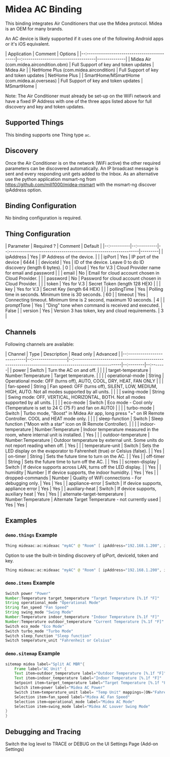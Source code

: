# Midea AC Binding

This binding integrates Air Conditioners that use the Midea protocol. Midea is an OEM for many brands.

An AC device is likely supported if it uses one of the following Android apps or it's iOS equivalent.

| Application                                  | Comment                               | Options      |
|--:-------------------------------------------|--:------------------------------------|--------------|
| Midea Air (com.midea.aircondition.obm)       | Full Support of key and token updates | Midea Air    |
| NetHome Plus (com.midea.aircondition)        | Full Support of key and token updates | NetHome Plus |
| SmartHome/MSmartHome (com.midea.ai.overseas) | Full Support of key and token updates | MSmartHome   |

Note: The Air Conditioner must already be set-up on the WiFi network and have a fixed IP Address with one of the three apps listed above for full discovery and key and token updates.

## Supported Things

This binding supports one Thing type `ac`.

## Discovery

Once the Air Conditioner is on the network (WiFi active) the other required parameters can be discovered automatically.
An IP broadcast message is sent and every responding unit gets added to the Inbox.
As an alternative use the python application msmart-ng from <https://github.com/mill1000/midea-msmart> with the msmart-ng discover ipAddress option.

## Binding Configuration

No binding configuration is required.

## Thing Configuration

| Parameter   | Required ?  | Comment                                                           | Default |
|--:----------|--:----------|--:----------------------------------------------------------------|---------|
| ipAddress   | Yes         | IP Address of the device.                                         |         |
| ipPort      | Yes         | IP port of the device                                             | 6444    |
| deviceId    | Yes         | ID of the device. Leave 0 to do ID discovery (length 6 bytes).    | 0       |
| cloud       | Yes for V.3 | Cloud Provider name for email and password                        |         |
| email       | No          | Email for cloud account chosen in Cloud Provider.                 |         |
| password    | No          | Password for cloud account chosen in Cloud Provider.              |         |
| token       | Yes for V.3 | Secret Token (length 128 HEX)                                     |         |
| key         | Yes for V.3 | Secret Key (length 64 HEX)                                        |         |
| pollingTime | Yes         | Polling time in seconds. Minimum time is 30 seconds.              | 60      |
| timeout     | Yes         | Connecting timeout. Minimum time is 2 second, maximum 10 seconds. | 4       |
| promptTone  | Yes         | "Ding" tone when command is received and executed.                | False   |
| version     | Yes         | Version 3 has token, key and cloud requirements.                  | 3       |

## Channels

Following channels are available:

| Channel                      | Type               | Description                                                                                            | Read only | Advanced |
|--:---------------------------|--:-----------------|--:-----------------------------------------------------------------------------------------------------|--:--------|--:-------|
| power                        | Switch             | Turn the AC on and off.                                                                                |           |          |
| target-temperature           | Number:Temperature | Target temperature.                                                                                    |           |          |
| operational-mode             | String             | Operational mode: OFF (turns off), AUTO, COOL, DRY, HEAT, FAN ONLY                                     |           |          |
| fan-speed                    | String             | Fan speed: OFF (turns off), SILENT, LOW, MEDIUM, HIGH, AUTO. Not all modes supported by all units.     |           |          |
| swing-mode                   | String             | Swing mode: OFF, VERTICAL, HORIZONTAL, BOTH. Not all modes supported by all units.                     |           |          |
| eco-mode                     | Switch             | Eco mode - Cool only (Temperature is set to 24 C (75 F) and fan on AUTO)                               |           |          |
| turbo-mode                   | Switch             | Turbo mode, "Boost" in Midea Air app, long press "+" on IR Remote Controller. COOL and HEAT mode only. |           |          |
| sleep-function               | Switch             | Sleep function ("Moon with a star" icon on IR Remote Controller).                                      |           |          |
| indoor-temperature           | Number:Temperature | Indoor temperature measured in the room, where internal unit is installed.                             | Yes       |          |
| outdoor-temperature          | Number:Temperature | Outdoor temperature by external unit. Some units do not report reading when off.                       | Yes       |          |
| temperature-unit             | Switch             | Sets the LED display on the evaporator to Fahrenheit (true) or Celsius (false).                        |           | Yes      |
| on-timer                     | String             | Sets the future time to turn on the AC.                                                                |           | Yes      |
| off-timer                    | String             | Sets the future time to turn off the AC.                                                               |           | Yes      |
| screen-display               | Switch             | If device supports across LAN, turns off the LED display.                                              |           | Yes      |
| humidity                     | Number             | If device supports, the indoor humidity.                                                               | Yes       | Yes      |
| dropped-commands             | Number             | Quality of WiFi connections - For debugging only.                                                      | Yes       | Yes      |
| appliance-error              | Switch             | If device supports, appliance error                                                                    | Yes       | Yes      |
| auxiliary-heat               | Switch             | If device supports, auxiliary heat                                                                     | Yes       | Yes      |
| alternate-target-temperature | Number:Temperature | Alternate Target Temperature - not currently used                                                      | Yes       | Yes      |

## Examples

### `demo.things` Example

```java
Thing mideaac:ac:mideaac "myAC" @ "Room" [ ipAddress="192.168.1.200", ipPort="6444", deviceId="deviceId", cloud="your cloud (e.g NetHome Plus)", email="yourclouduser@email.com", password="yourcloudpassword", token="token", key ="key", pollingTime = 60, timeout=4, promptTone="false", version="3"] 
```

Option to use the built-in binding discovery of ipPort, deviceId, token and key.

```java
Thing mideaac:ac:mideaac "myAC" @ "Room" [ ipAddress="192.168.1.200", ipPort="", deviceId="", cloud="your cloud (e.g NetHome Plus)", email="yourclouduser@email.com", password="yourcloudpassword", token="", key ="", pollingTime = 60, timeout=4, promptTone="false", version="3"] 
```

### `demo.items` Example

```java
Switch power "Power"                                                        { channel="mideaac:ac:mideaac:power" }
Number:Temperature target_temperature "Target Temperature [%.1f °F]"        { channel="mideaac:ac:mideaac:target-temperature" }
String operational_mode "Operational Mode"                                  { channel="mideaac:ac:mideaac:operational-mode" }
String fan_speed "Fan Speed"                                                { channel="mideaac:ac:mideaac:fan-speed" }
String swing_mode "Swing Mode"                                              { channel="mideaac:ac:mideaac:swing-mode" }
Number:Temperature indoor_temperature "Indoor Temperature [%.1f °F]"        { channel="mideaac:ac:mideaac:indoor-temperature" }
Number:Temperature outdoor_temperature "Current Temperature [%.1f °F]"      { channel="mideaac:ac:mideaac:outdoor-temperature" }
Switch eco_mode "Eco Mode"                                                  { channel="mideaac:ac:mideaac:eco-mode" }
Switch turbo_mode "Turbo Mode"                                              { channel="mideaac:ac:mideaac:turbo-mode" }
Switch sleep_function "Sleep function"                                      { channel="mideaac:ac:mideaac:sleep-function" }
Switch temperature_unit "Fahrenheit or Celsius"                             { channel="mideaac:ac:mideaac:temperature-unit" }
```

### `demo.sitemap` Example

```java
sitemap midea label="Split AC MBR"{
    Frame label="AC Unit" {
    Text item=outdoor_temperature label="Outdoor Temperature [%.1f °F]"
    Text item=indoor_temperature label="Indoor Temperature [%.1f °F]"
    Setpoint item=target_temperature label="Target Temperature [%.1f °F]" minValue=63.0 maxValue=78 step=1.0
    Switch item=power label="Midea AC Power"
    Switch item=temperature_unit label= "Temp Unit" mappings=[ON="Fahrenheit", OFF="Celsius"]
    Selection item=fan_speed label="Midea AC Fan Speed"
    Selection item=operational_mode label="Midea AC Mode"
    Selection item=swing_mode label="Midea AC Louver Swing Mode"
}
}
```

## Debugging and Tracing

Switch the log level to TRACE or DEBUG on the UI Settings Page (Add-on Settings)
